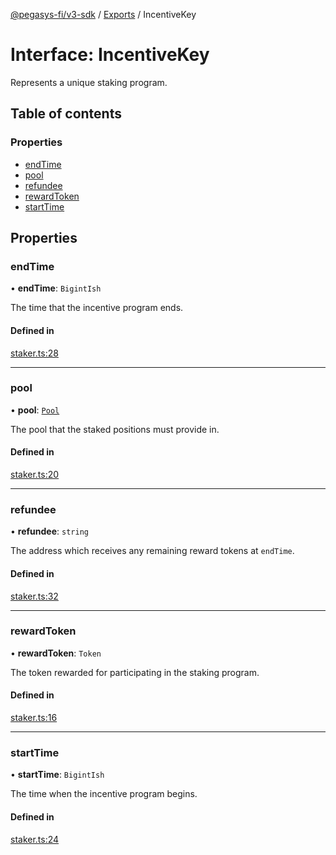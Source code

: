 [@pegasys-fi/v3-sdk](../README.md) / [Exports](../modules.md) / IncentiveKey

# Interface: IncentiveKey

Represents a unique staking program.

## Table of contents

### Properties

- [endTime](IncentiveKey.md#endtime)
- [pool](IncentiveKey.md#pool)
- [refundee](IncentiveKey.md#refundee)
- [rewardToken](IncentiveKey.md#rewardtoken)
- [startTime](IncentiveKey.md#starttime)

## Properties

### endTime

• **endTime**: `BigintIsh`

The time that the incentive program ends.

#### Defined in

[staker.ts:28](https://github.com/Pegasys-fi/v3-sdk/blob/08a7c05/src/staker.ts#L28)

___

### pool

• **pool**: [`Pool`](../classes/Pool.md)

The pool that the staked positions must provide in.

#### Defined in

[staker.ts:20](https://github.com/Pegasys-fi/v3-sdk/blob/08a7c05/src/staker.ts#L20)

___

### refundee

• **refundee**: `string`

The address which receives any remaining reward tokens at `endTime`.

#### Defined in

[staker.ts:32](https://github.com/Pegasys-fi/v3-sdk/blob/08a7c05/src/staker.ts#L32)

___

### rewardToken

• **rewardToken**: `Token`

The token rewarded for participating in the staking program.

#### Defined in

[staker.ts:16](https://github.com/Pegasys-fi/v3-sdk/blob/08a7c05/src/staker.ts#L16)

___

### startTime

• **startTime**: `BigintIsh`

The time when the incentive program begins.

#### Defined in

[staker.ts:24](https://github.com/Pegasys-fi/v3-sdk/blob/08a7c05/src/staker.ts#L24)
